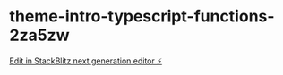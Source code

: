 # theme-intro-typescript-functions-2za5zw

[Edit in StackBlitz next generation editor ⚡️](https://stackblitz.com/~/github.com/l3miage-monachov/theme-intro-typescript-functions-2za5zw)